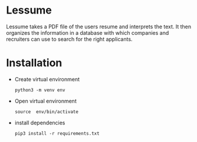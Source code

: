 # Lessume

Lessume takes a PDF file of the users resume and interprets the text. It then organizes the information in a database with which companies and recruiters can use to search for the right applicants.

# Installation

- Create virtual environment
  ```
  python3 -m venv env
  ```
- Open virtual environment

  ```
  source  env/bin/activate
  ```

- install dependencies

  ```
  pip3 install -r requirements.txt
  ```
